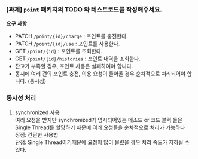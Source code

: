 ### [과제] `point` 패키지의 TODO 와 테스트코드를 작성해주세요.

**요구 사항**  
- PATCH  `/point/{id}/charge` : 포인트를 충전한다.
- PATCH `/point/{id}/use` : 포인트를 사용한다.
- GET `/point/{id}` : 포인트를 조회한다.
- GET `/point/{id}/histories` : 포인트 내역을 조회한다.
- 잔고가 부족할 경우, 포인트 사용은 실패하여야 합니다.
- 동시에 여러 건의 포인트 충전, 이용 요청이 들어올 경우 순차적으로 처리되어야 합니다. (동시성)


### 동시성 처리
1. synchronized 사용   
여러 요청을 받지만 synchronized가 명시되어있는 메소드 or 코드 블럭 들은 Single Thread를 할당하기 때문에 여러 요청들을 순차적으로 처리가 가능하다   
장점: 간단한 사용법   
단점: Single Thread이기때문에 요청이 많이 몰렸을 경우 처리 속도가 저하될 수 있다.
